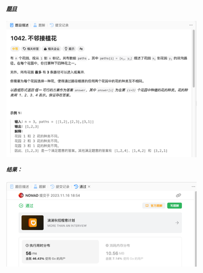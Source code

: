 ##### [题目](https://leetcode.cn/problems/flower-planting-with-no-adjacent/description/)
![pic](img.png)
##### 结果：
![pic](result.png)
